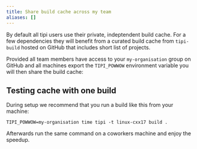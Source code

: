 ```yaml
---
title: Share build cache across my team
aliases: []
---
```


By default all tipi users use their private, indeptendent build cache.
For a few dependencies they will benefit from a curated build cache from `tipi-build` hosted on GitHub that includes short list of projects.

Provided all team members have access to your `my-organisation` group on GitHub and all machines export the `TIPI_POWWOW` environment variable you will then share the build cache:

## Testing cache with one build

During setup we recommend that you run a build like this from your machine:

```
TIPI_POWWOW=my-organisation time tipi -t linux-cxx17 build .
```

Afterwards run the same command on a coworkers machine and enjoy the speedup.
